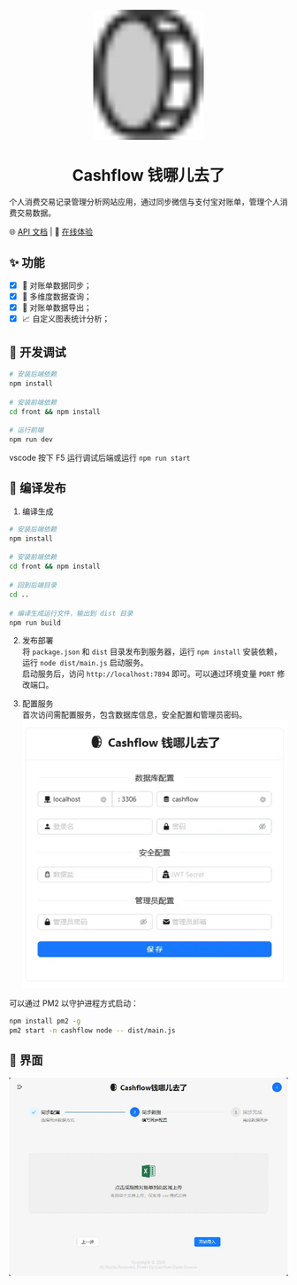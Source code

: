 <p align="center">
  <a href="https://s.hancel.org">
    <img width="200" src="./front/src/assets/icons/logo.svg">
  </a>
</p>

<h1 align="center">Cashflow 钱哪儿去了</h1>

个人消费交易记录管理分析网站应用，通过同步微信与支付宝对账单，管理个人消费交易数据。

🌐 [API 文档](https://cashflow.apifox.cn/) | 🤩 [在线体验](https://s.hancel.org)

## ✨ 功能

- [x] 🔁 对账单数据同步；
- [x] 🔎 多维度数据查询；
- [x] 📄 对账单数据导出；
- [x] 📈 自定义图表统计分析；

## 🐞 开发调试

``` bash
# 安装后端依赖
npm install

# 安装前端依赖
cd front && npm install

# 运行前端
npm run dev

```

vscode 按下 F5 运行调试后端或运行 `npm run start`


## 🔨 编译发布

1. 编译生成  
``` bash
# 安装后端依赖
npm install

# 安装前端依赖
cd front && npm install

# 回到后端目录
cd ..

# 编译生成运行文件，输出到 dist 目录
npm run build

```

2. 发布部署  
  将 `package.json` 和  `dist` 目录发布到服务器，运行 `npm install` 安装依赖，运行 `node dist/main.js` 启动服务。  
  启动服务后，访问 `http://localhost:7894` 即可。可以通过环境变量 `PORT` 修改端口。

3. 配置服务  
  首次访问需配置服务，包含数据库信息，安全配置和管理员密码。  
  ![](./assets/config.webp)

可以通过 PM2 以守护进程方式启动：
  
``` bash
npm install pm2 -g
pm2 start -n cashflow node -- dist/main.js
```

## 👀 界面

![](./assets/preview.webp)
